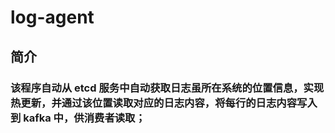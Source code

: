 # log-agent
## 简介
### 该程序自动从 etcd 服务中自动获取日志虽所在系统的位置信息，实现热更新，并通过该位置读取对应的日志内容，将每行的日志内容写入到 kafka 中，供消费者读取；
